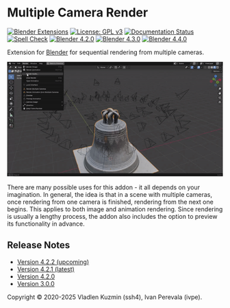 <!-- SPDX-FileCopyrightText: 2025 Ivan Perevala <ivan95perevala@gmail.com>

SPDX-License-Identifier: GPL-3.0-or-later -->

# Multiple Camera Render

<!-- Note:
Blender_Extensions_Platform-6B9E2B
is a color of "Approved" message in approval queue on Blender Extensions Platform.
 -->
[![Blender Extensions](https://img.shields.io/badge/Blender_Extensions_Platform-6B9E2B)](https://extensions.blender.org/add-ons/multiple-camera-render/)
[![License: GPL v3](https://img.shields.io/badge/License-GPLv3-blue)](./LICENSE)
[![Documentation Status](https://readthedocs.org/projects/multiple_camera_render/badge/?version=latest)](https://multiple_camera_render.readthedocs.io/latest)
[![Spell Check](https://github.com/ivan-perevala/multiple_camera_render/actions/workflows/spellcheck.yml/badge.svg)](https://github.com/ivan-perevala/multiple_camera_render/actions/workflows/spellcheck.yml)
[![Blender 4.2.0](https://github.com/ivan-perevala/multiple_camera_render/actions/workflows/blender-test-4.2.0.yml/badge.svg)](https://github.com/ivan-perevala/multiple_camera_render/actions/workflows/blender-test-4.2.0.yml)
[![Blender 4.3.0](https://github.com/ivan-perevala/multiple_camera_render/actions/workflows/blender-test-4.3.0.yml/badge.svg)](https://github.com/ivan-perevala/multiple_camera_render/actions/workflows/blender-test-4.3.0.yml)
[![Blender 4.4.0](https://github.com/ivan-perevala/multiple_camera_render/actions/workflows/blender-test-4.4.0.yml/badge.svg)](https://github.com/ivan-perevala/multiple_camera_render/actions/workflows/blender-test-4.4.0.yml)

Extension for [Blender](https://www.blender.org/) for sequential rendering from multiple cameras.

![Camera Order Example](https://raw.githubusercontent.com/ivan-perevala/multiple_camera_render/main/.github/images/camera_order.gif)

There are many possible uses for this addon - it all depends on your imagination. In general, the idea is that in a scene with multiple cameras, once rendering from one camera is finished, rendering from the next one begins. This applies to both image and animation rendering. Since rendering is usually a lengthy process, the addon also includes the option to preview its functionality in advance.

## Release Notes

* [Version 4.2.2 (upcoming)](./docs/pages/release_notes/dev.md)
* [Version 4.2.1 (latest)](./docs/pages/release_notes/v4.2.1.md)
* [Version 4.2.0](./docs/pages/release_notes/v4.2.0.md)
* [Version 3.0.0](./docs/pages/release_notes/v3.0.0.md)

Copyright © 2020-2025 Vladlen Kuzmin (ssh4), Ivan Perevala (ivpe).
